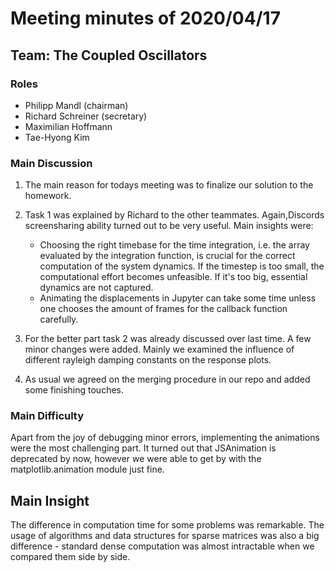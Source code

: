 # Meeting minutes of 2020/04/17

## Team: The Coupled Oscillators

### Roles

- Philipp Mandl (chairman)
- Richard Schreiner (secretary)
- Maximilian Hoffmann
- Tae-Hyong Kim

### Main Discussion

1. The main reason for todays meeting was to finalize our solution to the homework.

2. Task 1 was explained by Richard to the other teammates. Again,Discords screensharing ability turned out to be very useful. Main insights were:
    - Choosing the right timebase for the time integration, i.e. the array evaluated by the integration function, is crucial for the correct computation of the system dynamics. If the timestep is too small, the computational effort becomes unfeasible. If it's too big, essential dynamics are not captured.
    - Animating the displacements in Jupyter can take some time unless one chooses the amount of frames for the callback function carefully. 

3. For the better part task 2 was already discussed over last time. A few minor changes were added. Mainly we examined the influence of different rayleigh damping constants on the response plots. 

4. As usual we agreed on the merging procedure in our repo and added some finishing touches.

### Main Difficulty

Apart from the joy of debugging minor errors, implementing the animations were the most challenging part. It turned out that JSAnimation is deprecated by now, however we were able to get by with the matplotlib.animation module just fine.

## Main Insight

The difference in computation time for some problems was remarkable. The usage of algorithms and data structures for sparse matrices was also a big difference - standard dense computation was almost intractable when we compared them side by side.
